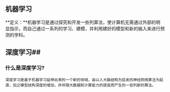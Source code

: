 ## 机器学习 ##
**定义：**机器学习是通过探究和开发一些列算法，使计算机无需通过外部的明显指示，而自己通过一系列的学习、建模，并利用建好的模型和新的输入来进行预测的学科。
## 深度学习##
### 什么是深度学习? ###
    深度学习是基于机器学习延伸出来的一个新的领域，由以人大脑结构为启发的神经网络算法为起源，加之模型结构深度的增加，并伴随大数据和计算能力的提高而产生的一些列新的算法。